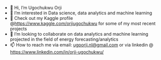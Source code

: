 - 👋 Hi, I’m Ugochukwu Orji
- 👀 I’m interested in Data science, data analytics and machine learning
- 👀 Check out my Kaggle profile @https://www.kaggle.com/orjiugochukwu for some of my most recent projects
- 💞️ I’m looking to collaborate on data analytics and machine learning projected in the field of energy forecasting/analytics
- 📫 How to reach me via email: ugoorji.nl@gmail.com or via linkedin @ https://www.linkedin.com/in/orji-ugochukwu/

<!---
ugoorji12/ugoorji12 is a ✨ special ✨ repository because its `README.md` (this file) appears on your GitHub profile.
You can click the Preview link to take a look at your changes.
--->

